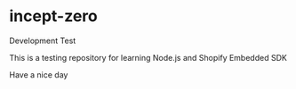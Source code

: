 # incept-zero
Development Test

This is a testing repository for learning Node.js and Shopify Embedded SDK

Have a nice day

